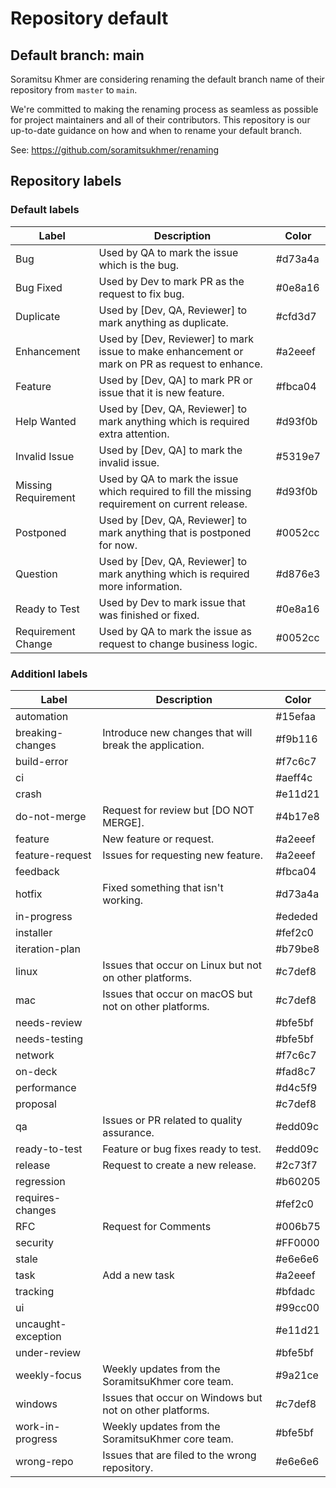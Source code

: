 # Repository default

## Default branch: **main**

Soramitsu Khmer are considering renaming the default branch name of their repository from `master` to `main`.

We're committed to making the renaming process as seamless as possible for project maintainers and all of their contributors. This repository is our up-to-date guidance on how and when to rename your default branch.

See: https://github.com/soramitsukhmer/renaming

## Repository labels

### Default labels

| Label                 | Description                                                                                                                | Color   |
| --------------------- | -------------------------------------------------------------------------------------------------------------------------- | ------- |
| Bug                   | Used by QA to mark the issue which is the bug.                                                                             | #d73a4a |
| Bug Fixed             | Used by Dev to mark PR as the request to fix bug.                                                                          | #0e8a16 |
| Duplicate             | Used by [Dev, QA, Reviewer] to mark anything as duplicate.                                                                 | #cfd3d7 |
| Enhancement           | Used by [Dev, Reviewer] to mark issue to make enhancement or mark on PR as request to enhance.                             | #a2eeef |
| Feature               | Used by [Dev, QA] to mark PR or issue that it is new feature.                                                              | #fbca04 |
| Help Wanted           | Used by [Dev, QA, Reviewer] to mark anything which is required extra attention.                                            | #d93f0b |
| Invalid Issue         | Used by [Dev, QA] to mark the invalid issue.                                                                               | #5319e7 |
| Missing Requirement   | Used by QA to mark the issue which required to fill the missing requirement on current release.                            | #d93f0b |
| Postponed             | Used by [Dev, QA, Reviewer] to mark anything that is postponed for now.                                                    | #0052cc |
| Question              | Used by [Dev, QA, Reviewer] to mark anything which is required more information.                                           | #d876e3 |
| Ready to Test         | Used by Dev to mark issue that was finished or fixed.                                                                      | #0e8a16 |
| Requirement Change    | Used by QA to mark the issue as request to change business logic.                                                          | #0052cc |

### Additionl labels

| Label              | Description                                              | Color   |
| ------------------ | -------------------------------------------------------- | ------- |
| automation         |                                                          | #15efaa |
| breaking-changes   | Introduce new changes that will break the application.   | #f9b116 |
| build-error        |                                                          | #f7c6c7 |
| ci                 |                                                          | #aeff4c |
| crash              |                                                          | #e11d21 |
| do-not-merge       | Request for review but [DO NOT MERGE].                   | #4b17e8 |
| feature            | New feature or request.                                  | #a2eeef |
| feature-request    | Issues for requesting new feature.                       | #a2eeef |
| feedback           |                                                          | #fbca04 |
| hotfix             | Fixed something that isn't working.                      | #d73a4a |
| in-progress        |                                                          | #ededed |
| installer          |                                                          | #fef2c0 |
| iteration-plan     |                                                          | #b79be8 |
| linux              | Issues that occur on Linux but not on other platforms.   | #c7def8 |
| mac                | Issues that occur on macOS but not on other platforms.   | #c7def8 |
| needs-review       |                                                          | #bfe5bf |
| needs-testing      |                                                          | #bfe5bf |
| network            |                                                          | #f7c6c7 |
| on-deck            |                                                          | #fad8c7 |
| performance        |                                                          | #d4c5f9 |
| proposal           |                                                          | #c7def8 |
| qa                 | Issues or PR related to quality assurance.               | #edd09c |
| ready-to-test      | Feature or bug fixes ready to test.                      | #edd09c |
| release            | Request to create a new release.                         | #2c73f7 |
| regression         |                                                          | #b60205 |
| requires-changes   |                                                          | #fef2c0 |
| RFC                | Request for Comments                                     | #006b75 |
| security           |                                                          | #FF0000 |
| stale              |                                                          | #e6e6e6 |
| task               | Add a new task                                           | #a2eeef |
| tracking           |                                                          | #bfdadc |
| ui                 |                                                          | #99cc00 |
| uncaught-exception |                                                          | #e11d21 |
| under-review       |                                                          | #bfe5bf |
| weekly-focus       | Weekly updates from the SoramitsuKhmer core team.        | #9a21ce |
| windows            | Issues that occur on Windows but not on other platforms. | #c7def8 |
| work-in-progress   | Weekly updates from the SoramitsuKhmer core team.        | #bfe5bf |
| wrong-repo         | Issues that are filed to the wrong repository.           | #e6e6e6 |
